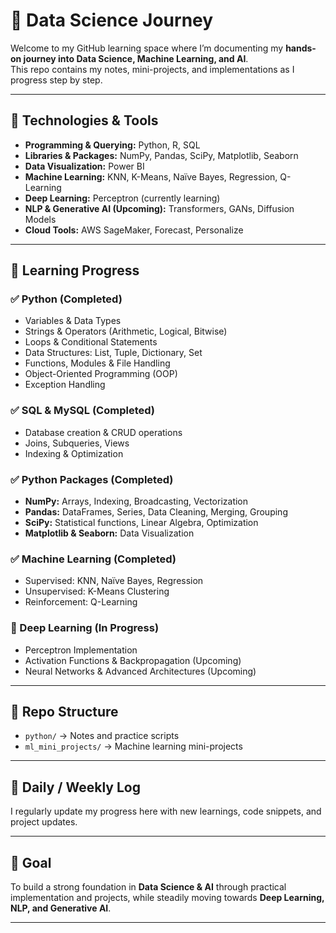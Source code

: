 # 🚀 Data Science Journey

Welcome to my GitHub learning space where I’m documenting my **hands-on journey into Data Science, Machine Learning, and AI**.  
This repo contains my notes, mini-projects, and implementations as I progress step by step.  

---

## 🔧 Technologies & Tools

- **Programming & Querying:** Python, R, SQL  
- **Libraries & Packages:** NumPy, Pandas, SciPy, Matplotlib, Seaborn  
- **Data Visualization:** Power BI  
- **Machine Learning:** KNN, K-Means, Naïve Bayes, Regression, Q-Learning  
- **Deep Learning:** Perceptron (currently learning)  
- **NLP & Generative AI (Upcoming):** Transformers, GANs, Diffusion Models  
- **Cloud Tools:** AWS SageMaker, Forecast, Personalize  

---

## 📘 Learning Progress

### ✅ Python (Completed)
- Variables & Data Types  
- Strings & Operators (Arithmetic, Logical, Bitwise)  
- Loops & Conditional Statements  
- Data Structures: List, Tuple, Dictionary, Set  
- Functions, Modules & File Handling  
- Object-Oriented Programming (OOP)  
- Exception Handling  

### ✅ SQL & MySQL (Completed)
- Database creation & CRUD operations  
- Joins, Subqueries, Views  
- Indexing & Optimization  

### ✅ Python Packages (Completed)
- **NumPy:** Arrays, Indexing, Broadcasting, Vectorization  
- **Pandas:** DataFrames, Series, Data Cleaning, Merging, Grouping  
- **SciPy:** Statistical functions, Linear Algebra, Optimization  
- **Matplotlib & Seaborn:** Data Visualization  

### ✅ Machine Learning (Completed)
- Supervised: KNN, Naïve Bayes, Regression  
- Unsupervised: K-Means Clustering  
- Reinforcement: Q-Learning  

### 🔄 Deep Learning (In Progress)
- Perceptron Implementation  
- Activation Functions & Backpropagation (Upcoming)  
- Neural Networks & Advanced Architectures (Upcoming)  

---

## 📂 Repo Structure

- `python/` → Notes and practice scripts  
- `ml_mini_projects/` → Machine learning mini-projects   

---

## 📝 Daily / Weekly Log
I regularly update my progress here with new learnings, code snippets, and project updates.  

---

## 🌟 Goal
To build a strong foundation in **Data Science & AI** through practical implementation and projects, while steadily moving towards **Deep Learning, NLP, and Generative AI**.  

---
